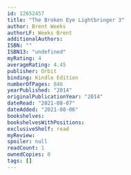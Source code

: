 ```yaml
---
id: 12652457
title: "The Broken Eye Lightbringer 3"
author: Brent Weeks
authorLF: Weeks Brent
additionalAuthors: 
ISBN: ""
ISBN13: "undefined"
myRating: 4
averageRating: 4.45
publisher: Orbit
binding: Kindle Edition
numberOfPages: 846
yearPublished: "2014"
originalPublicationYear: "2014"
dateRead: "2021-08-07"
dateAdded: "2021-08-06"
bookshelves: 
bookshelvesWithPositions: 
exclusiveShelf: read
myReview: 
spoiler: null
readCount: 1
ownedCopies: 0
tags: []
---
```


